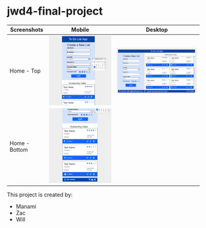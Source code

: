 # jwd4-final-project

| Screenshots         |              Mobile            |           Desktop             |
| ------------------- |:------------------------------:| ----------------------------- | 
| Home - Top          | ![](./assets/mobile-img-1.png) | ![](./assets/desktop-img.png) | 
| Home - Bottom       | ![](./assets/mobile-img-2.png) | ![]() |


This project is created by:
- Manami
- Zac
- Will

